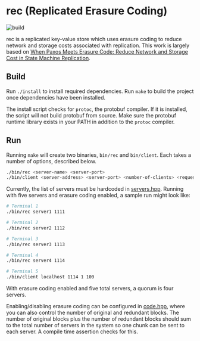 # rec (Replicated Erasure Coding)

![build](https://github.com/LukasJoswiak/rec/workflows/build/badge.svg)

rec is a replicated key-value store which uses erasure coding to reduce network and storage costs associated with replication. This work is largely based on [When Paxos Meets Erasure Code: Reduce Network and Storage Cost in State Machine Replication](https://madsys.cs.tsinghua.edu.cn/publications/HPDC2014-mu.pdf).

## Build

Run `./install` to install required dependencies. Run `make` to build the project once dependencies have been installed.

The install script checks for `protoc`, the protobuf compiler. If it is installed, the script will not build protobuf from source. Make sure the protobuf runtime library exists in your PATH in addition to the `protoc` compiler.

## Run

Running `make` will create two binaries, `bin/rec` and `bin/client`. Each takes a number of options, described below.

```bash
./bin/rec <server-name> <server-port>
./bin/client <server-address> <server-port> <number-of-clients> <requests-per-client>
```

Currently, the list of servers must be hardcoded in [servers.hpp](https://github.com/LukasJoswiak/rec/blob/master/include/server/servers.hpp). Running with five servers and erasure coding enabled, a sample run might look like:

```bash
# Terminal 1
./bin/rec server1 1111

# Terminal 2
./bin/rec server2 1112

# Terminal 3
./bin/rec server3 1113

# Terminal 4
./bin/rec server4 1114

# Terminal 5
./bin/client localhost 1114 1 100
```

With erasure coding enabled and five total servers, a quorum is four servers.

Enabling/disabling erasure coding can be configured in [code.hpp](https://github.com/LukasJoswiak/rec/blob/master/include/server/code.hpp), where you can also control the number of original and redundant blocks. The number of original blocks plus the number of redundant blocks should sum to the total number of servers in the system so one chunk can be sent to each server. A compile time assertion checks for this.

